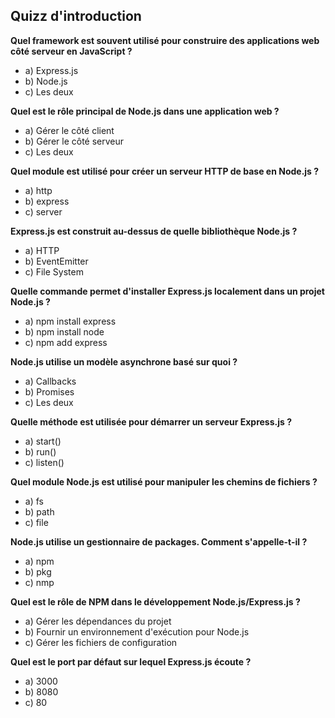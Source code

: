 ## Quizz d'introduction

**Quel framework est souvent utilisé pour construire des applications web côté serveur en JavaScript ?**

- a) Express.js
- b) Node.js
- c) Les deux

**Quel est le rôle principal de Node.js dans une application web ?**

- a) Gérer le côté client
- b) Gérer le côté serveur
- c) Les deux

**Quel module est utilisé pour créer un serveur HTTP de base en Node.js ?**

- a) http
- b) express
- c) server

**Express.js est construit au-dessus de quelle bibliothèque Node.js ?**

- a) HTTP
- b) EventEmitter
- c) File System

**Quelle commande permet d'installer Express.js localement dans un projet Node.js ?**

- a) npm install express
- b) npm install node
- c) npm add express

**Node.js utilise un modèle asynchrone basé sur quoi ?**

- a) Callbacks
- b) Promises
- c) Les deux

**Quelle méthode est utilisée pour démarrer un serveur Express.js ?**

- a) start()
- b) run()
- c) listen()

**Quel module Node.js est utilisé pour manipuler les chemins de fichiers ?**

- a) fs
- b) path
- c) file

**Node.js utilise un gestionnaire de packages. Comment s'appelle-t-il ?**

- a) npm
- b) pkg
- c) nmp

**Quel est le rôle de NPM dans le développement Node.js/Express.js ?**

- a) Gérer les dépendances du projet
- b) Fournir un environnement d'exécution pour Node.js
- c) Gérer les fichiers de configuration

**Quel est le port par défaut sur lequel Express.js écoute ?**

- a) 3000
- b) 8080
- c) 80
